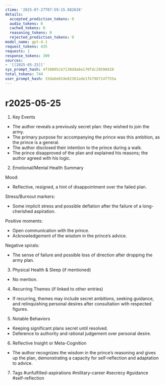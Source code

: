 ```yaml
---
ctime: '2025-07-27T07:59:15.082638'
details:
  accepted_prediction_tokens: 0
  audio_tokens: 0
  cached_tokens: 0
  reasoning_tokens: 0
  rejected_prediction_tokens: 0
model_name: gpt-4.1
request_tokens: 435
requests: 1
response_tokens: 309
sources:
- '[[2025-05-25]]'
sys_prompt_hash: 4f38005cb7130dda6e170fdc29590420
total_tokens: 744
user_prompt_hash: 33da6e024e02361ade1fb798714f755a
---
```

# r2025-05-25

1. Key Events
- The author reveals a previously secret plan: they wished to join the army.
- The primary purpose for accompanying the prince was this ambition, as the prince is a general.
- The author disclosed their intention to the prince during a walk.
- The prince disapproved of the plan and explained his reasons; the author agreed with his logic.

2. Emotional/Mental Health Summary

Mood:
- Reflective, resigned, a hint of disappointment over the failed plan.

Stress/Burnout markers:
- Some implicit stress and possible deflation after the failure of a long-cherished aspiration.

Positive moments:
- Open communication with the prince.
- Acknowledgement of the wisdom in the prince’s advice.

Negative spirals:
- The sense of failure and possible loss of direction after dropping the army plan.

3. Physical Health & Sleep (if mentioned)
- No mention.

4. Recurring Themes (if linked to other entries)
- If recurring, themes may include secret ambitions, seeking guidance, and relinquishing personal desires after consultation with respected figures.

5. Notable Behaviors
- Keeping significant plans secret until resolved.
- Deference to authority and rational judgement over personal desire.

6. Reflective Insight or Meta-Cognition
- The author recognizes the wisdom in the prince’s reasoning and gives up the plan, demonstrating a capacity for self-reflection and adaptation to advice.

7. Tags
#unfulfilled-aspirations #military-career #secrecy #guidance #self-reflection